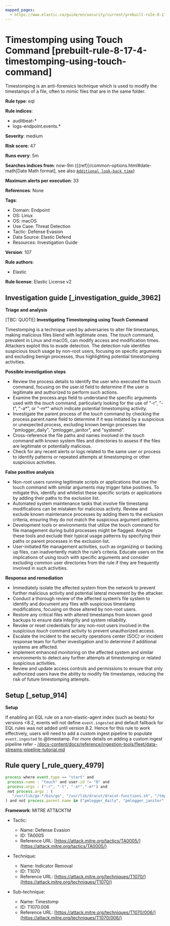 ```yaml
---
mapped_pages:
  - https://www.elastic.co/guide/en/security/current/prebuilt-rule-8-17-4-timestomping-using-touch-command.html
---
```


# Timestomping using Touch Command [prebuilt-rule-8-17-4-timestomping-using-touch-command]

Timestomping is an anti-forensics technique which is used to modify the timestamps of a file, often to mimic files that are in the same folder.

**Rule type**: eql

**Rule indices**:

* auditbeat-*
* logs-endpoint.events.*

**Severity**: medium

**Risk score**: 47

**Runs every**: 5m

**Searches indices from**: now-9m ({{ref}}/common-options.html#date-math[Date Math format], see also [`Additional look-back time`](docs-content://solutions/security/detect-and-alert/create-detection-rule.md#rule-schedule))

**Maximum alerts per execution**: 33

**References**: None

**Tags**:

* Domain: Endpoint
* OS: Linux
* OS: macOS
* Use Case: Threat Detection
* Tactic: Defense Evasion
* Data Source: Elastic Defend
* Resources: Investigation Guide

**Version**: 107

**Rule authors**:

* Elastic

**Rule license**: Elastic License v2

## Investigation guide [_investigation_guide_3962]

**Triage and analysis**

[TBC: QUOTE]
**Investigating Timestomping using Touch Command**

Timestomping is a technique used by adversaries to alter file timestamps, making malicious files blend with legitimate ones. The *touch* command, prevalent in Linux and macOS, can modify access and modification times. Attackers exploit this to evade detection. The detection rule identifies suspicious *touch* usage by non-root users, focusing on specific arguments and excluding benign processes, thus highlighting potential timestomping activities.

**Possible investigation steps**

* Review the process details to identify the user who executed the *touch* command, focusing on the user.id field to determine if the user is legitimate and authorized to perform such actions.
* Examine the process.args field to understand the specific arguments used with the *touch* command, particularly looking for the use of "-r", "-t", "-a*", or "-m*" which indicate potential timestomping activity.
* Investigate the parent process of the *touch* command by checking the process.parent.name field to determine if it was initiated by a suspicious or unexpected process, excluding known benign processes like "pmlogger_daily", "pmlogger_janitor", and "systemd".
* Cross-reference the file paths and names involved in the *touch* command with known system files and directories to assess if the files are legitimate or potentially malicious.
* Check for any recent alerts or logs related to the same user or process to identify patterns or repeated attempts at timestomping or other suspicious activities.

**False positive analysis**

* Non-root users running legitimate scripts or applications that use the touch command with similar arguments may trigger false positives. To mitigate this, identify and whitelist these specific scripts or applications by adding their paths to the exclusion list.
* Automated system maintenance tasks that involve file timestamp modifications can be mistaken for malicious activity. Review and exclude known maintenance processes by adding them to the exclusion criteria, ensuring they do not match the suspicious argument patterns.
* Development tools or environments that utilize the touch command for file management during build processes might be flagged. Analyze these tools and exclude their typical usage patterns by specifying their paths or parent processes in the exclusion list.
* User-initiated file management activities, such as organizing or backing up files, can inadvertently match the rule’s criteria. Educate users on the implications of using touch with specific arguments and consider excluding common user directories from the rule if they are frequently involved in such activities.

**Response and remediation**

* Immediately isolate the affected system from the network to prevent further malicious activity and potential lateral movement by the attacker.
* Conduct a thorough review of the affected system’s file system to identify and document any files with suspicious timestamp modifications, focusing on those altered by non-root users.
* Restore any critical files with altered timestamps from known good backups to ensure data integrity and system reliability.
* Revoke or reset credentials for any non-root users involved in the suspicious *touch* command activity to prevent unauthorized access.
* Escalate the incident to the security operations center (SOC) or incident response team for further investigation and to determine if additional systems are affected.
* Implement enhanced monitoring on the affected system and similar environments to detect any further attempts at timestomping or related suspicious activities.
* Review and update access controls and permissions to ensure that only authorized users have the ability to modify file timestamps, reducing the risk of future timestomping attempts.


## Setup [_setup_914]

**Setup**

If enabling an EQL rule on a non-elastic-agent index (such as beats) for versions <8.2, events will not define `event.ingested` and default fallback for EQL rules was not added until version 8.2. Hence for this rule to work effectively, users will need to add a custom ingest pipeline to populate `event.ingested` to @timestamp. For more details on adding a custom ingest pipeline refer - [/docs-content/docs/reference/ingestion-tools/fleet/data-streams-pipeline-tutorial.md](docs-content://reference/ingestion-tools/fleet/data-streams-pipeline-tutorial.md)


## Rule query [_rule_query_4979]

```js
process where event.type == "start" and
 process.name : "touch" and user.id != "0" and
 process.args : ("-r", "-t", "-a*","-m*") and
 not process.args : (
   "/usr/lib/go-*/bin/go", "/usr/lib/dracut/dracut-functions.sh", "/tmp/KSInstallAction.*/m/.patch/*"
) and not process.parent.name in ("pmlogger_daily", "pmlogger_janitor", "systemd")
```

**Framework**: MITRE ATT&CKTM

* Tactic:

    * Name: Defense Evasion
    * ID: TA0005
    * Reference URL: [https://attack.mitre.org/tactics/TA0005/](https://attack.mitre.org/tactics/TA0005/)

* Technique:

    * Name: Indicator Removal
    * ID: T1070
    * Reference URL: [https://attack.mitre.org/techniques/T1070/](https://attack.mitre.org/techniques/T1070/)

* Sub-technique:

    * Name: Timestomp
    * ID: T1070.006
    * Reference URL: [https://attack.mitre.org/techniques/T1070/006/](https://attack.mitre.org/techniques/T1070/006/)



